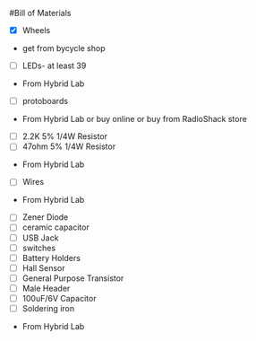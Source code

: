 #Bill of Materials

- [x] Wheels
 - get from bycycle shop
- [ ] LEDs- at least 39
 - From Hybrid Lab
- [ ] protoboards
 - From Hybrid Lab or buy online or buy from RadioShack store
- [ ] 2.2K 5% 1/4W Resistor
- [ ] 47ohm 5% 1/4W Resistor
 - From Hybrid Lab
- [ ] Wires
 - From Hybrid Lab
- [ ] Zener Diode
- [ ] ceramic capacitor
- [ ] USB Jack
- [ ] switches
- [ ] Battery Holders
- [ ] Hall Sensor
- [ ] General Purpose Transistor
- [ ] Male Header
- [ ] 100uF/6V Capacitor
- [ ] Soldering iron
 - From Hybrid Lab
